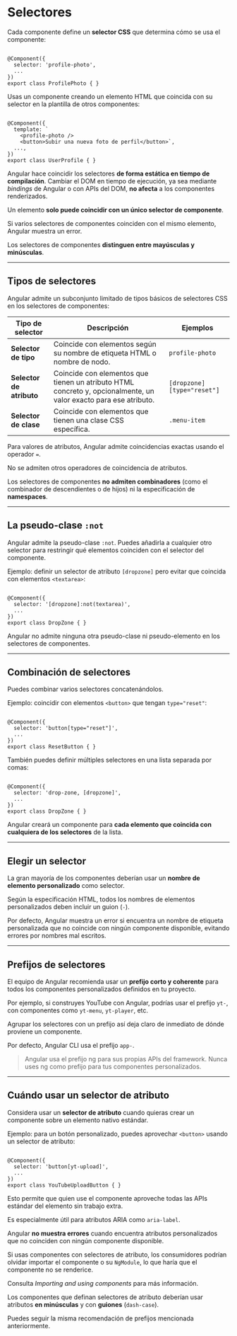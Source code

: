 # Selectores

Cada componente define un **selector CSS** que determina cómo se usa el componente:

```tsx

@Component({
  selector: 'profile-photo',
  ...
})
export class ProfilePhoto { }

```

Usas un componente creando un elemento HTML que coincida con su selector en la plantilla de otros componentes:

```tsx

@Component({
  template: `
    <profile-photo />
    <button>Subir una nueva foto de perfil</button>`,
  ...,
})
export class UserProfile { }

```

Angular hace coincidir los selectores **de forma estática en tiempo de compilación**. Cambiar el DOM en tiempo de ejecución, ya sea mediante *bindings* de Angular o con APIs del DOM, **no afecta** a los componentes renderizados.

Un elemento **solo puede coincidir con un único selector de componente**.

Si varios selectores de componentes coinciden con el mismo elemento, Angular muestra un error.

Los selectores de componentes **distinguen entre mayúsculas y minúsculas**.

---

## Tipos de selectores

Angular admite un subconjunto limitado de tipos básicos de selectores CSS en los selectores de componentes:

| Tipo de selector | Descripción | Ejemplos |
| --- | --- | --- |
| **Selector de tipo** | Coincide con elementos según su nombre de etiqueta HTML o nombre de nodo. | `profile-photo` |
| **Selector de atributo** | Coincide con elementos que tienen un atributo HTML concreto y, opcionalmente, un valor exacto para ese atributo. | `[dropzone]` `[type="reset"]` |
| **Selector de clase** | Coincide con elementos que tienen una clase CSS específica. | `.menu-item` |

Para valores de atributos, Angular admite coincidencias exactas usando el operador `=`.

No se admiten otros operadores de coincidencia de atributos.

Los selectores de componentes **no admiten combinadores** (como el combinador de descendientes o de hijos) ni la especificación de **namespaces**.

---

## La pseudo-clase `:not`

Angular admite la pseudo-clase `:not`. Puedes añadirla a cualquier otro selector para restringir qué elementos coinciden con el selector del componente.

Ejemplo: definir un selector de atributo `[dropzone]` pero evitar que coincida con elementos `<textarea>`:

```tsx

@Component({
  selector: '[dropzone]:not(textarea)',
  ...
})
export class DropZone { }

```

Angular no admite ninguna otra pseudo-clase ni pseudo-elemento en los selectores de componentes.

---

## Combinación de selectores

Puedes combinar varios selectores concatenándolos.

Ejemplo: coincidir con elementos `<button>` que tengan `type="reset"`:

```tsx

@Component({
  selector: 'button[type="reset"]',
  ...
})
export class ResetButton { }

```

También puedes definir múltiples selectores en una lista separada por comas:

```tsx

@Component({
  selector: 'drop-zone, [dropzone]',
  ...
})
export class DropZone { }

```

Angular creará un componente para **cada elemento que coincida con cualquiera de los selectores** de la lista.

---

## Elegir un selector

La gran mayoría de los componentes deberían usar un **nombre de elemento personalizado** como selector.

Según la especificación HTML, todos los nombres de elementos personalizados deben incluir un guion (`-`).

Por defecto, Angular muestra un error si encuentra un nombre de etiqueta personalizada que no coincide con ningún componente disponible, evitando errores por nombres mal escritos.

---

## Prefijos de selectores

El equipo de Angular recomienda usar un **prefijo corto y coherente** para todos los componentes personalizados definidos en tu proyecto.

Por ejemplo, si construyes YouTube con Angular, podrías usar el prefijo `yt-`, con componentes como `yt-menu`, `yt-player`, etc.

Agrupar los selectores con un prefijo así deja claro de inmediato de dónde proviene un componente.

Por defecto, Angular CLI usa el prefijo `app-`.

> Angular usa el prefijo ng para sus propias APIs del framework. Nunca uses ng como prefijo para tus componentes personalizados.
> 

---

## Cuándo usar un selector de atributo

Considera usar un **selector de atributo** cuando quieras crear un componente sobre un elemento nativo estándar.

Ejemplo: para un botón personalizado, puedes aprovechar `<button>` usando un selector de atributo:

```tsx

@Component({
  selector: 'button[yt-upload]',
  ...
})
export class YouTubeUploadButton { }

```

Esto permite que quien use el componente aproveche todas las APIs estándar del elemento sin trabajo extra.

Es especialmente útil para atributos ARIA como `aria-label`.

Angular **no muestra errores** cuando encuentra atributos personalizados que no coinciden con ningún componente disponible.

Si usas componentes con selectores de atributo, los consumidores podrían olvidar importar el componente o su `NgModule`, lo que haría que el componente no se renderice.

Consulta *Importing and using components* para más información.

Los componentes que definan selectores de atributo deberían usar atributos **en minúsculas** y con **guiones** (`dash-case`).

Puedes seguir la misma recomendación de prefijos mencionada anteriormente.